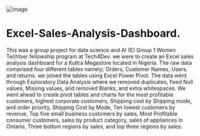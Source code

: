 ![image](https://github.com/mercy-svg/Excel-Sales-Analysis-Dashboard/assets/121724623/c7acac7a-27bb-4a0d-a39e-232a5bb89fde)

# Excel-Sales-Analysis-Dashboard.
This was a group project for data science and AI (E) Group 1 Women Techtser fellowship program at Tech4Dev.
we were to create an Excel sales analysis dashboard for a Kultra Megastore located in Nigeria.
The raw data comprised four different tables namely; Orders, Customer Names, Users, and returns. we joined the tables using Excel Power Pivot. 
The data went through Exploratory Data Analysis where we removed duplicates,  fixed Null values, Missing values, and removed Blanks, and extra whitespaces.
We went ahead to create pivot tables and charts for the most profitable customers, highest corporate customers, Shipping cost by Shipping mode, and order priority, Shipping Cost by Mode, Ten lowest customers by revenue, Top five small business customers by sales, Most Profitable consumer customers, sales by product category, sales of appliances in Ontario, Three bottom regions by sales, and top three regions by sales.


